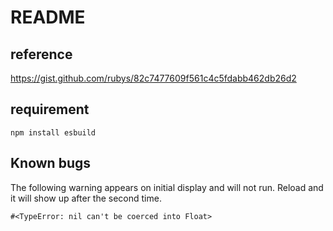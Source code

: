 # README

## reference

https://gist.github.com/rubys/82c7477609f561c4c5fdabb462db26d2

## requirement

```
npm install esbuild
```

## Known bugs

The following warning appears on initial display and will not run. Reload and it will show up after the second time.

```
#<TypeError: nil can't be coerced into Float>
```
